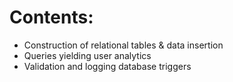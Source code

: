 # Contents:
- Construction of relational tables & data insertion
- Queries yielding user analytics
- Validation and logging database triggers
